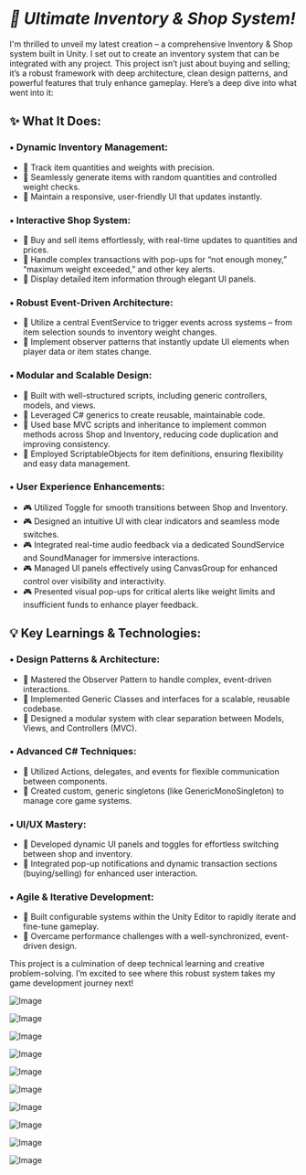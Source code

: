 # ***🚀 Ultimate Inventory & Shop System!***
I'm thrilled to unveil my latest creation – a comprehensive Inventory & Shop system built in Unity. I set out to create an inventory system that can be integrated with any project. This project isn’t just about buying and selling; it’s a robust framework with deep architecture, clean design patterns, and powerful features that truly enhance gameplay. Here’s a deep dive into what went into it:

## **✨ What It Does:**
### **• Dynamic Inventory Management:**
- 🔹 Track item quantities and weights with precision.
- 🔹 Seamlessly generate items with random quantities and controlled weight checks.
- 🔹 Maintain a responsive, user-friendly UI that updates instantly.

### **• Interactive Shop System:**
- 🛒 Buy and sell items effortlessly, with real-time updates to quantities and prices.
- 🛒 Handle complex transactions with pop-ups for “not enough money,” “maximum weight exceeded,” and other key alerts.
- 🛒 Display detailed item information through elegant UI panels.

### **• Robust Event-Driven Architecture:**
- 🔄 Utilize a central EventService to trigger events across systems – from item selection sounds to inventory weight changes.
- 🔄 Implement observer patterns that instantly update UI elements when player data or item states change.

### **• Modular and Scalable Design:**
- 🔧 Built with well-structured scripts, including generic controllers, models, and views.
- 🔧 Leveraged C# generics to create reusable, maintainable code.
- 🔧 Used base MVC scripts and inheritance to implement common methods across Shop and Inventory, reducing code duplication and improving consistency.
- 🔧 Employed ScriptableObjects for item definitions, ensuring flexibility and easy data management.

### **• User Experience Enhancements:**
- 🎮 Utilized Toggle for smooth transitions between Shop and Inventory.
- 🎮 Designed an intuitive UI with clear indicators and seamless mode switches.
- 🎮 Integrated real-time audio feedback via a dedicated SoundService and SoundManager for immersive interactions.
- 🎮 Managed UI panels effectively using CanvasGroup for enhanced control over visibility and interactivity.
- 🎮 Presented visual pop-ups for critical alerts like weight limits and insufficient funds to enhance player feedback.

## **💡 Key Learnings & Technologies:**
### **• Design Patterns & Architecture:**
- 🔹 Mastered the Observer Pattern to handle complex, event-driven interactions.
- 🔹 Implemented Generic Classes and interfaces for a scalable, reusable codebase.
- 🔹 Designed a modular system with clear separation between Models, Views, and Controllers (MVC).

### **• Advanced C# Techniques:**
- 🔹 Utilized Actions, delegates, and events for flexible communication between components.
- 🔹 Created custom, generic singletons (like GenericMonoSingleton) to manage core game systems.

### **• UI/UX Mastery:**
- 🔹 Developed dynamic UI panels and toggles for effortless switching between shop and inventory.
- 🔹 Integrated pop-up notifications and dynamic transaction sections (buying/selling) for enhanced user interaction.

### **• Agile & Iterative Development:**
- 🔹 Built configurable systems within the Unity Editor to rapidly iterate and fine-tune gameplay.
- 🔹 Overcame performance challenges with a well-synchronized, event-driven design.

This project is a culmination of deep technical learning and creative problem-solving. I’m excited to see where this robust system takes my game development journey next!

![Image](https://github.com/user-attachments/assets/cb40eef5-947d-4257-8476-770d5f1b1db6)

![Image](https://github.com/user-attachments/assets/15aceaba-9943-4bee-9f79-92191dccd581)

![Image](https://github.com/user-attachments/assets/1dcef6ad-ddf8-4efc-bb8a-c77b24ee6449)

![Image](https://github.com/user-attachments/assets/09ef28fd-f6d0-4f8c-9b81-a6f325b18b0b)

![Image](https://github.com/user-attachments/assets/d4143c92-8d67-46d8-aad3-301af9852dd3)

![Image](https://github.com/user-attachments/assets/e5eec387-6a7a-4cfd-b4a3-091760163d74)

![Image](https://github.com/user-attachments/assets/858e4c26-9bad-4063-91d3-71c27fd2dcbd)

![Image](https://github.com/user-attachments/assets/4e3866c0-ea7c-4c3b-b4a9-1036a9fa54af)

![Image](https://github.com/user-attachments/assets/642e7458-4051-4564-a5df-2878b7faa0eb)

![Image](https://github.com/user-attachments/assets/72de53d2-cbcf-470b-9633-4954971467ed)
